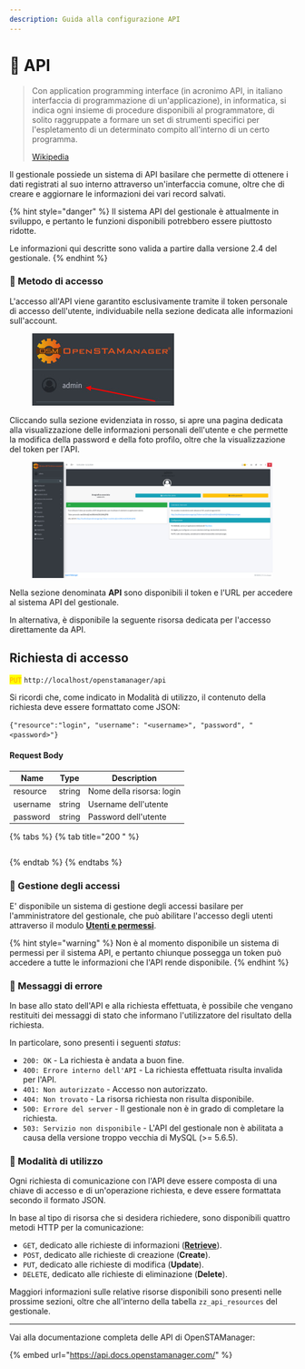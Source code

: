 ```yaml
---
description: Guida alla configurazione API
---
```


# 📙 API

> Con application programming interface (in acronimo API, in italiano interfaccia di programmazione di un'applicazione), in informatica, si indica ogni insieme di procedure disponibili al programmatore, di solito raggruppate a formare un set di strumenti specifici per l'espletamento di un determinato compito all'interno di un certo programma.
>
> [Wikipedia](https://it.wikipedia.org/wiki/Application\_programming\_interface)

Il gestionale possiede un sistema di API basilare che permette di ottenere i dati registrati al suo interno attraverso un'interfaccia comune, oltre che di creare e aggiornare le informazioni dei vari record salvati.

{% hint style="danger" %}
Il sistema API del gestionale è attualmente in sviluppo, e pertanto le funzioni disponibili potrebbero essere piuttosto ridotte.

Le informazioni qui descritte sono valida a partire dalla versione 2.4 del gestionale.
{% endhint %}

### 📙 Metodo di accesso

L'accesso all'API viene garantito esclusivamente tramite il token personale di accesso dell'utente, individuabile nella sezione dedicata alle informazioni sull'account.

<figure><img src="../../.gitbook/assets/immagine (4) (1) (1) (1) (1).png" alt=""><figcaption></figcaption></figure>

Cliccando sulla sezione evidenziata in rosso, si apre una pagina dedicata alla visualizzazione delle informazioni personali dell'utente e che permette la modifica della password e della foto profilo, oltre che la visualizzazione del token per l'API.

<figure><img src="../../.gitbook/assets/immagine (812).png" alt=""><figcaption></figcaption></figure>

Nella sezione denominata **API** sono disponibili il token e l'URL per accedere al sistema API del gestionale.

In alternativa, è disponibile la seguente risorsa dedicata per l'accesso direttamente da API.

## Richiesta di accesso

<mark style="color:orange;">`PUT`</mark> `http://localhost/openstamanager/api`

Si ricordi che, come indicato in Modalità di utilizzo, il contenuto della richiesta deve essere formattato come JSON:

`{"resource":"login", "username": "<username>", "password", "<password>"}`

#### Request Body

| Name     | Type   | Description               |
| -------- | ------ | ------------------------- |
| resource | string | Nome della risorsa: login |
| username | string | Username dell'utente      |
| password | string | Password dell'utente      |

{% tabs %}
{% tab title="200 " %}
```
```
{% endtab %}
{% endtabs %}

### 📙 Gestione degli accessi

E' disponibile un sistema di gestione degli accessi basilare per l'amministratore del gestionale, che può abilitare l'accesso degli utenti attraverso il modulo [**Utenti e permessi**](../../openstamanager/modules/strumenti/utentiepermessi.md).

{% hint style="warning" %}
Non è al momento disponibile un sistema di permessi per il sistema API, e pertanto chiunque possegga un token può accedere a tutte le informazioni che l'API rende disponibile.
{% endhint %}

### 📙 Messaggi di errore

In base allo stato dell'API e alla richiesta effettuata, è possibile che vengano restituiti dei messaggi di stato che informano l'utilizzatore del risultato della richiesta.

In particolare, sono presenti i seguenti _status_:

* `200: OK` - La richiesta è andata a buon fine.
* `400: Errore interno dell'API` - La richiesta effettuata risulta invalida per l'API.
* `401: Non autorizzato` - Accesso non autorizzato.
* `404: Non trovato` - La risorsa richiesta non risulta disponibile.
* `500: Errore del server` - Il gestionale non è in grado di completare la richiesta.
* `503: Servizio non disponibile` - L'API del gestionale non è abilitata a causa della versione troppo vecchia di MySQL (>= 5.6.5).

### 📙 Modalità di utilizzo

Ogni richiesta di comunicazione con l'API deve essere composta di una chiave di accesso e di un'operazione richiesta, e deve essere formattata secondo il formato JSON.

In base al tipo di risorsa che si desidera richiedere, sono disponibili quattro metodi HTTP per la comunicazione:

* `GET`, dedicato alle richieste di informazioni ([**Retrieve**](broken-reference)).
* `POST`, dedicato alle richieste di creazione (**Create**).
* `PUT`, dedicato alle richieste di modifica (**Update**).
* `DELETE`, dedicato alle richieste di eliminazione (**Delete**).

Maggiori informazioni sulle relative risorse disponibili sono presenti nelle prossime sezioni, oltre che all'interno della tabella `zz_api_resources` del gestionale.

***

Vai alla documentazione completa delle API di OpenSTAManager:

{% embed url="https://api.docs.openstamanager.com/" %}
